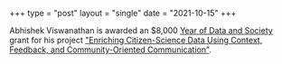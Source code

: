 +++
type = "post"
layout = "single"
date = "2021-10-15"
+++

Abhishek Viswanathan is awarded an $8,000 [Year of Data and
Society](https://www.yearofdataandsociety.pitt.edu/) grant for his project
["Enriching Citizen-Science Data Using Context, Feedback, and
Community-Oriented
Communication"](https://www.yearofdataandsociety.pitt.edu/funding-opportunity/funded-projects).
